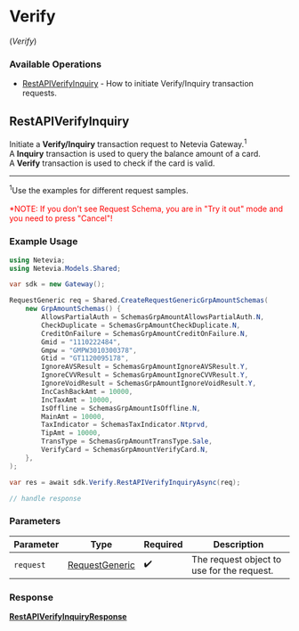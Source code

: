 # Verify
(*Verify*)

### Available Operations

* [RestAPIVerifyInquiry](#restapiverifyinquiry) - How to initiate Verify/Inquiry transaction requests.

## RestAPIVerifyInquiry

Initiate a <b>Verify/Inquiry</b> transaction request to Netevia Gateway.<sup>1</sup><br>
A <b>Inquiry</b> transaction is used to query the balance amount of a card.<br>
A <b>Verify</b> transaction is used to check if the card is valid.
<hr>
<sup>1</sup>Use the examples for different request samples.
<br><br><span style="color:red">*NOTE: If you don't see Request Schema, you are in "Try it out" mode and you need to press "Cancel"!</span>


### Example Usage

```csharp
using Netevia;
using Netevia.Models.Shared;

var sdk = new Gateway();

RequestGeneric req = Shared.CreateRequestGenericGrpAmountSchemas(
    new GrpAmountSchemas() {
        AllowsPartialAuth = SchemasGrpAmountAllowsPartialAuth.N,
        CheckDuplicate = SchemasGrpAmountCheckDuplicate.N,
        CreditOnFailure = SchemasGrpAmountCreditOnFailure.N,
        Gmid = "1110222484",
        Gmpw = "GMPW3010300378",
        Gtid = "GT1120095178",
        IgnoreAVSResult = SchemasGrpAmountIgnoreAVSResult.Y,
        IgnoreCVVResult = SchemasGrpAmountIgnoreCVVResult.Y,
        IgnoreVoidResult = SchemasGrpAmountIgnoreVoidResult.Y,
        IncCashBackAmt = 10000,
        IncTaxAmt = 10000,
        IsOffline = SchemasGrpAmountIsOffline.N,
        MainAmt = 10000,
        TaxIndicator = SchemasTaxIndicator.Ntprvd,
        TipAmt = 10000,
        TransType = SchemasGrpAmountTransType.Sale,
        VerifyCard = SchemasGrpAmountVerifyCard.N,
    },
);

var res = await sdk.Verify.RestAPIVerifyInquiryAsync(req);

// handle response
```

### Parameters

| Parameter                                               | Type                                                    | Required                                                | Description                                             |
| ------------------------------------------------------- | ------------------------------------------------------- | ------------------------------------------------------- | ------------------------------------------------------- |
| `request`                                               | [RequestGeneric](../../Models/Shared/RequestGeneric.md) | :heavy_check_mark:                                      | The request object to use for the request.              |


### Response

**[RestAPIVerifyInquiryResponse](../../Models/Operations/RestAPIVerifyInquiryResponse.md)**

